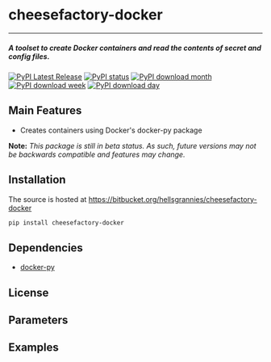 # cheesefactory-docker

-----------------

##### A toolset to create Docker containers and read the contents of secret and config files.
[![PyPI Latest Release](https://img.shields.io/pypi/v/cheesefactory-docker.svg)](https://pypi.org/project/cheesefactory-database/)
[![PyPI status](https://img.shields.io/pypi/status/cheesefactory-docker.svg)](https://pypi.python.org/pypi/cheesefactory-database/)
[![PyPI download month](https://img.shields.io/pypi/dm/cheesefactory-docker.svg)](https://pypi.python.org/pypi/cheesefactory-database/)
[![PyPI download week](https://img.shields.io/pypi/dw/cheesefactory-docker.svg)](https://pypi.python.org/pypi/cheesefactory-database/)
[![PyPI download day](https://img.shields.io/pypi/dd/cheesefactory-docker.svg)](https://pypi.python.org/pypi/cheesefactory-database/)

## Main Features

* Creates containers using Docker's docker-py package

**Note:** _This package is still in beta status. As such, future versions may not be backwards compatible and features may change._

## Installation
The source is hosted at https://bitbucket.org/hellsgrannies/cheesefactory-docker


```sh
pip install cheesefactory-docker
```

## Dependencies

* [docker-py](https://github.com/docker/docker-py)
  
## License

## Parameters

## Examples
